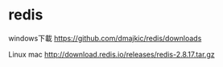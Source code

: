 # redis

windows下載
https://github.com/dmajkic/redis/downloads

Linux mac
http://download.redis.io/releases/redis-2.8.17.tar.gz